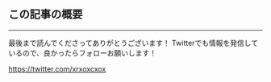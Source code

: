 <!--
title:   3DCGをベースにして、リアル風のbox-shadowを考えてみる
tags:    CSS,デザイン,design
-->
## この記事の概要

---

最後まで読んでくださってありがとうございます！
Twitterでも情報を発信しているので、良かったらフォローお願いします！

https://twitter.com/xrxoxcxox
